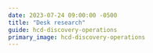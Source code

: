 ```yaml
---
date: 2023-07-24 09:00:00 -0500
title: "Desk research"
guide: hcd-discovery-operations
primary_image: hcd-discovery-operations
---
```

